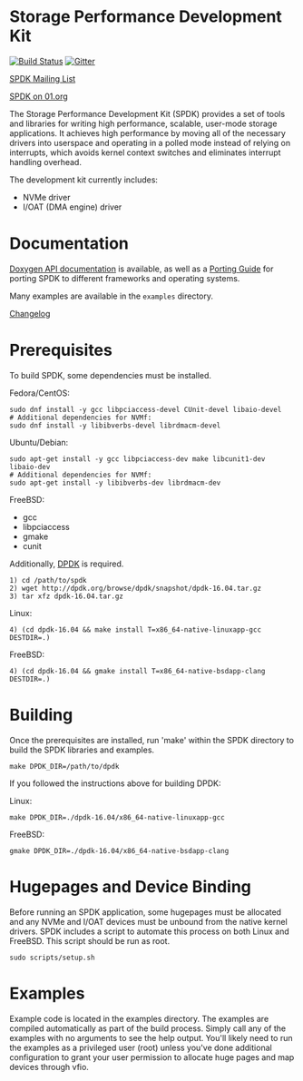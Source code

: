 Storage Performance Development Kit
===================================

[![Build Status](https://travis-ci.org/spdk/spdk.svg?branch=master)](https://travis-ci.org/spdk/spdk)
[![Gitter](https://img.shields.io/gitter/room/spdk/spdk.svg)](https://gitter.im/spdk/spdk)

[SPDK Mailing List](https://lists.01.org/mailman/listinfo/spdk)

[SPDK on 01.org](https://01.org/spdk)

The Storage Performance Development Kit (SPDK) provides a set of tools
and libraries for writing high performance, scalable, user-mode storage
applications. It achieves high performance by moving all of the necessary
drivers into userspace and operating in a polled mode instead of relying on
interrupts, which avoids kernel context switches and eliminates interrupt
handling overhead.

The development kit currently includes:
* NVMe driver
* I/OAT (DMA engine) driver

Documentation
=============

[Doxygen API documentation](http://spdk.io/spdk/doc/) is available, as
well as a [Porting Guide](PORTING.md) for porting SPDK to different frameworks
and operating systems.

Many examples are available in the `examples` directory.

[Changelog](CHANGELOG.md)

Prerequisites
=============

To build SPDK, some dependencies must be installed.

Fedora/CentOS:

    sudo dnf install -y gcc libpciaccess-devel CUnit-devel libaio-devel
    # Additional dependencies for NVMf:
    sudo dnf install -y libibverbs-devel librdmacm-devel

Ubuntu/Debian:

    sudo apt-get install -y gcc libpciaccess-dev make libcunit1-dev libaio-dev
    # Additional dependencies for NVMf:
    sudo apt-get install -y libibverbs-dev librdmacm-dev

FreeBSD:

- gcc
- libpciaccess
- gmake
- cunit

Additionally, [DPDK](http://dpdk.org/doc/quick-start) is required.

    1) cd /path/to/spdk
    2) wget http://dpdk.org/browse/dpdk/snapshot/dpdk-16.04.tar.gz
    3) tar xfz dpdk-16.04.tar.gz

Linux:

    4) (cd dpdk-16.04 && make install T=x86_64-native-linuxapp-gcc DESTDIR=.)

FreeBSD:

    4) (cd dpdk-16.04 && gmake install T=x86_64-native-bsdapp-clang DESTDIR=.)

Building
========

Once the prerequisites are installed, run 'make' within the SPDK directory
to build the SPDK libraries and examples.

    make DPDK_DIR=/path/to/dpdk

If you followed the instructions above for building DPDK:

Linux:

    make DPDK_DIR=./dpdk-16.04/x86_64-native-linuxapp-gcc

FreeBSD:

    gmake DPDK_DIR=./dpdk-16.04/x86_64-native-bsdapp-clang

Hugepages and Device Binding
============================

Before running an SPDK application, some hugepages must be allocated and
any NVMe and I/OAT devices must be unbound from the native kernel drivers.
SPDK includes a script to automate this process on both Linux and FreeBSD.
This script should be run as root.

    sudo scripts/setup.sh

Examples
========

Example code is located in the examples directory. The examples are compiled
automatically as part of the build process. Simply call any of the examples
with no arguments to see the help output. You'll likely need to run the examples
as a privileged user (root) unless you've done additional configuration
to grant your user permission to allocate huge pages and map devices through
vfio.
